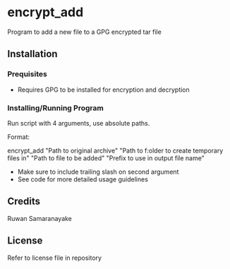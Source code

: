 # encrypt_add
Program to add a new file to a GPG encrypted tar file
## Installation
### Prequisites
- Requires GPG to be installed for encryption and decryption
### Installing/Running Program
Run script with 4 arguments, use absolute paths.

Format:

encrypt_add "Path to original archive" "Path to f:older to create temporary files in" "Path to file to be added" "Prefix to use in output file name"

* Make sure to include trailing slash on second argument
* See code for more detailed usage guidelines

## Credits
Ruwan Samaranayake
## License
Refer to license file in repository
